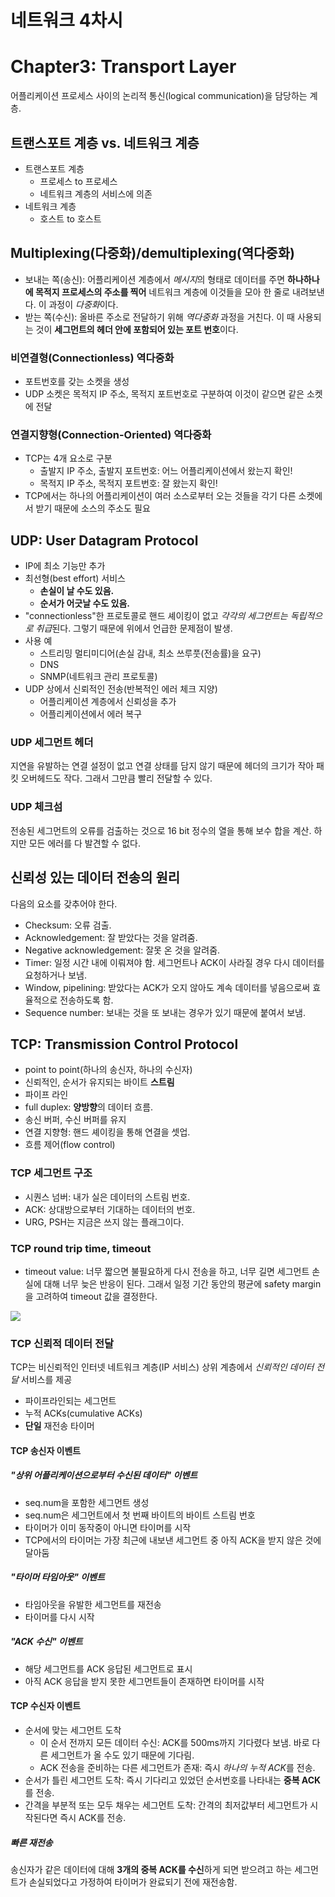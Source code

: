 # 네트워크 4차시

# Chapter3: Transport Layer
어플리케이션 프로세스 사이의 논리적 통신(logical communication)을 담당하는 계층.

## 트랜스포트 계층 vs. 네트워크 계층
- 트랜스포트 계층
    - 프로세스 to 프로세스
    - 네트워크 계층의 서비스에 의존
- 네트워크 계층
    - 호스트 to 호스트

## Multiplexing(다중화)/demultiplexing(역다중화)
- 보내는 쪽(송신): 어플리케이션 계층에서 *메시지*의 형태로 데이터를 주면 **하나하나에 목적지 프로세스의 주소를 찍어** 네트워크 계층에 이것들을 모아 한 줄로 내려보낸다. 이 과정이 *다중화*이다.
- 받는 쪽(수신): 올바른 주소로 전달하기 위해 *역다중화* 과정을 거친다. 이 때 사용되는 것이 **세그먼트의 헤더 안에 포함되어 있는 포트 번호**이다.

### 비연결형(Connectionless) 역다중화
- 포트번호를 갖는 소켓을 생성
- UDP 소켓은 목적지 IP 주소, 목적지 포트번호로 구분하여 이것이 같으면 같은 소켓에 전달

### 연결지향형(Connection-Oriented) 역다중화
- TCP는 4개 요소로 구분
    - 출발지 IP 주소, 출발지 포트번호: 어느 어플리케이션에서 왔는지 확인!
    - 목적지 IP 주소, 목적지 포트번호: 잘 왔는지 확인!
- TCP에서는 하나의 어플리케이션이 여러 소스로부터 오는 것들을 각기 다른 소켓에서 받기 때문에 소스의 주소도 필요

## UDP: User Datagram Protocol
- IP에 최소 기능만 추가
- 최선형(best effort) 서비스
    - **손실이 날 수도 있음.**
    - **순서가 어긋날 수도 있음.**
- "connectionless"한 프로토콜로 핸드 셰이킹이 없고 *각각의 세그먼트는 독립적으로 취급*된다. 그렇기 때문에 위에서 언급한 문제점이 발생.
- 사용 예
    - 스트리밍 멀티미디어(손실 감내, 최소 쓰루풋(전송률)을 요구)
    - DNS
    - SNMP(네트워크 관리 프로토콜)
- UDP 상에서 신뢰적인 전송(반복적인 에러 체크 지양)
    - 어플리케이션 계층에서 신뢰성을 추가
    - 어플리케이션에서 에러 복구

### UDP 세그먼트 헤더
지연을 유발하는 연결 설정이 없고 연결 상태를 담지 않기 때문에 헤더의 크기가 작아 패킷 오버헤드도 작다. 그래서 그만큼 빨리 전달할 수 있다.

### UDP 체크섬
전송된 세그먼트의 오류를 검출하는 것으로 16 bit 정수의 열을 통해 보수 합을 계산. 하지만 모든 에러를 다 발견할 수 없다.

## 신뢰성 있는 데이터 전송의 원리
다음의 요소를 갖추어야 한다.
- Checksum: 오류 검출.
- Acknowledgement: 잘 받았다는 것을 알려줌.
- Negative acknowledgement: 잘못 온 것을 알려줌.
- Timer: 일정 시간 내에 이뤄져야 함. 세그먼트나 ACK이 사라질 경우 다시 데이터를 요청하거나 보냄.
- Window, pipelining: 받았다는 ACK가 오지 않아도 계속 데이터를 넣음으로써 효율적으로 전송하도록 함.
- Sequence number: 보내는 것을 또 보내는 경우가 있기 때문에 붙여서 보냄.

## TCP: Transmission Control Protocol
- point to point(하나의 송신자, 하나의 수신자)
- 신뢰적인, 순서가 유지되는 바이트 **스트림**
- 파이프 라인
- full duplex: **양방향**의 데이터 흐름.
- 송신 버퍼, 수신 버퍼를 유지
- 연결 지향형: 핸드 셰이킹을 통해 연결을 셋업.
- 흐름 제어(flow control)

### TCP 세그먼트 구조
- 시퀀스 넘버: 내가 실은 데이터의 스트림 번호.
- ACK: 상대방으로부터 기대하는 데이터의 번호.
- URG, PSH는 지금은 쓰지 않는 플래그이다.

### TCP round trip time, timeout
- timeout value: 너무 짧으면 불필요하게 다시 전송을 하고, 너무 길면 세그먼트 손실에 대해 너무 늦은 반응이 된다. 그래서 일정 기간 동안의 평균에 safety margin을 고려하여 timeout 값을 결정한다.

![](images/ackseqScenario.png)

### TCP 신뢰적 데이터 전달
TCP는 비신뢰적인 인터넷 네트워크 계층(IP 서비스) 상위 계층에서 *신뢰적인 데이터 전달* 서비스를 제공
- 파이프라인되는 세그먼트
- 누적 ACKs(cumulative ACKs)
- **단일** 재전송 타이머

#### TCP 송신자 이벤트

##### "상위 어플리케이션으로부터 수신된 데이터" 이벤트
- seq.num을 포함한 세그먼트 생성
- seq.num은 세그먼트에서 첫 번째 바이트의 바이트 스트림 번호
- 타이머가 이미 동작중이 아니면 타이머를 시작
- TCP에서의 타이머는 가장 최근에 내보낸 세그먼트 중 아직 ACK을 받지 않은 것에 달아둠

##### "타이머 타임아웃" 이벤트
- 타임아웃을 유발한 세그먼트를 재전송
- 타이머를 다시 시작

##### "ACK 수신" 이벤트
- 해당 세그먼트를 ACK 응답된 세그먼트로 표시
- 아직 ACK 응답을 받지 못한 세그먼트들이 존재하면 타이머를 시작

#### TCP 수신자 이벤트
- 순서에 맞는 세그먼트 도착
    - 이 순서 전까지 모든 데이터 수신: ACK를 500ms까지 기다렸다 보냄. 바로 다른 세그먼트가 올 수도 있기 때문에 기다림.
    - ACK 전송을 준비하는 다른 세그먼트가 존재: 즉시 *하나의 누적 ACK*를 전송.
- 순서가 틀린 세그먼트 도착: 즉시 기다리고 있었던 순서번호를 나타내는 **중복 ACK**를 전송.
- 간격을 부분적 또는 모두 채우는 세그먼트 도착: 간격의 최저값부터 세그먼트가 시작된다면 즉시 ACK를 전송.

##### 빠른 재전송
송신자가 같은 데이터에 대해 **3개의 중복 ACK를 수신**하게 되면 받으려고 하는 세그먼트가 손실되었다고 가정하여 타이머가 완료되기 전에 재전송함.

